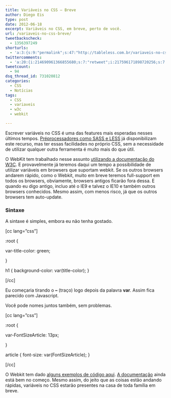 ```yaml
---
title: Variáveis no CSS – Breve
author: Diego Eis
type: post
date: 2012-06-18
excerpt: Variáveis no CSS, em breve, perto de você.
url: /variaveis-no-css-breve/
tweetbackscheck:
  - 1356397249
shorturls:
  - 'a:3:{s:9:"permalink";s:47:"http://tableless.com.br/variaveis-no-css-breve/";s:7:"tinyurl";s:26:"http://tinyurl.com/7pmtt7n";s:4:"isgd";s:19:"http://is.gd/XFV5ds";}'
twittercomments:
  - 'a:20:{i:214690961366855680;s:7:"retweet";i:217596171898720256;s:7:"retweet";i:217595628048486400;s:7:"retweet";i:217593919465205761;s:7:"retweet";i:214801979539599360;s:7:"retweet";i:214750053301104640;s:7:"retweet";i:214709153980104704;s:7:"retweet";i:214703607709306882;s:7:"retweet";i:214701474750529536;s:7:"retweet";i:214700639077400576;s:7:"retweet";i:214694115584122882;s:7:"retweet";i:214692824459911169;s:7:"retweet";i:214690830915604480;s:7:"retweet";i:214690383437889536;s:7:"retweet";i:214690121201631233;s:7:"retweet";i:214689960467505152;s:7:"retweet";i:214689755596734464;s:7:"retweet";i:228108059120119808;s:7:"retweet";i:228099654582157313;s:7:"retweet";i:228098743646437376;s:7:"retweet";}'
tweetcount:
  - 94
dsq_thread_id: 731020812
categories:
  - CSS
  - Notícias
tags:
  - CSS
  - variaveis
  - w3c
  - webkit

---
```

Escrever variáveis no CSS é uma das features mais esperadas nesses últimos tempos. [Préprocessadores como SASS e LESS][1] já disponibilizam este recurso, mas ter essas facilidades no próprio CSS, sem a necessidade de utilizar qualquer outra ferramenta é muito mais do que útil.

O WebKit tem trabalhado nesse assunto [utilizando a documentação do W3C][2]. E provavelmente já teremos daqui um tempo a possibilidade de utilizar variáveis em browsers que suportam webkit. Se os outros browsers andarem rápido, como o Webkit, muito em breve teremos full-support em todos os browsers, obviamente, browsers antigos ficarão fora dessa. E quando eu digo antigo, incluo até o IE9 e talvez o IE10 e também outros browsers conhecidos. Mesmo assim, com menos risco, já que os outros browsers tem auto-update.

### Sintaxe

A sintaxe é simples, embora eu não tenha gostado.

[cc lang=&#8221;css&#8221;]
  
:root {
      
var-title-color: green;
  
}

h1 { background-color: var(title-color); }
  
[/cc]

Eu começaria tirando o **&#8211;** (traço) logo depois da palavra **var**. Assim fica parecido com Javascript.
  
Você pode nomes juntos também, sem problemas.

[cc lang=&#8221;css&#8221;]
  
:root {
      
var-FontSizeArticle: 13px;
  
}

article { font-size: var(FontSizeArticle); }
  
[/cc]

O Webkit tem dado [alguns exemplos de código aqui][3]. [A documentação][2] ainda está bem no começo. Mesmo assim, do jeito que as coisas estão andando rápidas, variáveis no CSS estarão presentes na casa de toda família em breve.

 [1]: http://tableless.com.br/estruturacao-de-client-side-preprocessadores-framewoks-e-bibliotecas-parte-1/ "Estruturação de Client-side – Parte 1: Préprocessadores, Framewoks e Bibliotecas"
 [2]: http://www.w3.org/TR/css-variables/
 [3]: http://trac.webkit.org/browser/trunk/LayoutTests/fast/css/variables